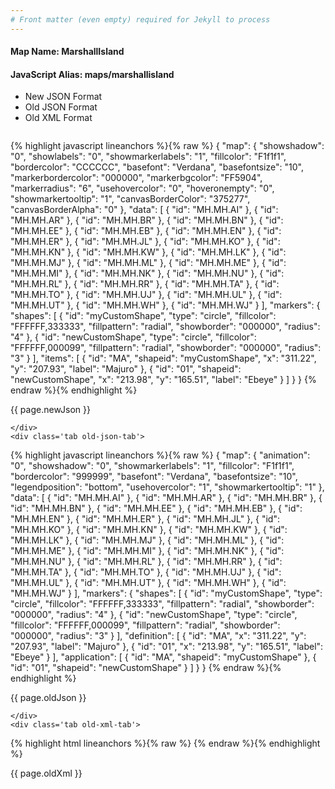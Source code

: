 ```yaml
---
# Front matter (even empty) required for Jekyll to process
---
```


#### Map Name: MarshallIsland

#### JavaScript Alias: maps/marshallisland


<ul class='code-tabs'>
    <li class='active'>
        <a data-toggle='new-json'>New JSON Format</a>
    </li>
    <li>
        <a data-toggle='old-json'>Old JSON Format</a>
    </li>
    <li>
        <a data-toggle='old-xml'>Old XML Format</a>
    </li>
</ul>
<div class='tab-content'>
    <pre class='plain-code'></pre>
    <div class='tab new-json-tab active'>
{% highlight javascript lineanchors %}{% raw %}
{
    "map": {
        "showshadow": "0",
        "showlabels": "0",
        "showmarkerlabels": "1",
        "fillcolor": "F1f1f1",
        "bordercolor": "CCCCCC",
        "basefont": "Verdana",
        "basefontsize": "10",
        "markerbordercolor": "000000",
        "markerbgcolor": "FF5904",
        "markerradius": "6",
        "usehovercolor": "0",
        "hoveronempty": "0",
        "showmarkertooltip": "1",
        "canvasBorderColor": "375277",
        "canvasBorderAlpha": "0"
    },
    "data": [
        {
            "id": "MH.MH.AI"
        },
        {
            "id": "MH.MH.AR"
        },
        {
            "id": "MH.MH.BR"
        },
        {
            "id": "MH.MH.BN"
        },
        {
            "id": "MH.MH.EE"
        },
        {
            "id": "MH.MH.EB"
        },
        {
            "id": "MH.MH.EN"
        },
        {
            "id": "MH.MH.ER"
        },
        {
            "id": "MH.MH.JL"
        },
        {
            "id": "MH.MH.KO"
        },
        {
            "id": "MH.MH.KN"
        },
        {
            "id": "MH.MH.KW"
        },
        {
            "id": "MH.MH.LK"
        },
        {
            "id": "MH.MH.MJ"
        },
        {
            "id": "MH.MH.ML"
        },
        {
            "id": "MH.MH.ME"
        },
        {
            "id": "MH.MH.MI"
        },
        {
            "id": "MH.MH.NK"
        },
        {
            "id": "MH.MH.NU"
        },
        {
            "id": "MH.MH.RL"
        },
        {
            "id": "MH.MH.RR"
        },
        {
            "id": "MH.MH.TA"
        },
        {
            "id": "MH.MH.TO"
        },
        {
            "id": "MH.MH.UJ"
        },
        {
            "id": "MH.MH.UL"
        },
        {
            "id": "MH.MH.UT"
        },
        {
            "id": "MH.MH.WH"
        },
        {
            "id": "MH.MH.WJ"
        }
    ],
    "markers": {
        "shapes": [
            {
                "id": "myCustomShape",
                "type": "circle",
                "fillcolor": "FFFFFF,333333",
                "fillpattern": "radial",
                "showborder": "000000",
                "radius": "4"
            },
            {
                "id": "newCustomShape",
                "type": "circle",
                "fillcolor": "FFFFFF,000099",
                "fillpattern": "radial",
                "showborder": "000000",
                "radius": "3"
            }
        ],
        "items": [
            {
                "id": "MA",
                "shapeid": "myCustomShape",
                "x": "311.22",
                "y": "207.93",
                "label": "Majuro"
            },
            {
                "id": "01",
                "shapeid": "newCustomShape",
                "x": "213.98",
                "y": "165.51",
                "label": "Ebeye"
            }
        ]
    }
}
{% endraw %}{% endhighlight %}


<p class='text-success'>{{ page.newJson }}</p>

    </div>
    <div class='tab old-json-tab'>
{% highlight javascript lineanchors %}{% raw %}
{
    "map": {
        "animation": "0",
        "showshadow": "0",
        "showmarkerlabels": "1",
        "fillcolor": "F1f1f1",
        "bordercolor": "999999",
        "basefont": "Verdana",
        "basefontsize": "10",
        "legendposition": "bottom",
        "usehovercolor": "1",
        "showmarkertooltip": "1"
    },
    "data": [
        {
            "id": "MH.MH.AI"
        },
        {
            "id": "MH.MH.AR"
        },
        {
            "id": "MH.MH.BR"
        },
        {
            "id": "MH.MH.BN"
        },
        {
            "id": "MH.MH.EE"
        },
        {
            "id": "MH.MH.EB"
        },
        {
            "id": "MH.MH.EN"
        },
        {
            "id": "MH.MH.ER"
        },
        {
            "id": "MH.MH.JL"
        },
        {
            "id": "MH.MH.KO"
        },
        {
            "id": "MH.MH.KN"
        },
        {
            "id": "MH.MH.KW"
        },
        {
            "id": "MH.MH.LK"
        },
        {
            "id": "MH.MH.MJ"
        },
        {
            "id": "MH.MH.ML"
        },
        {
            "id": "MH.MH.ME"
        },
        {
            "id": "MH.MH.MI"
        },
        {
            "id": "MH.MH.NK"
        },
        {
            "id": "MH.MH.NU"
        },
        {
            "id": "MH.MH.RL"
        },
        {
            "id": "MH.MH.RR"
        },
        {
            "id": "MH.MH.TA"
        },
        {
            "id": "MH.MH.TO"
        },
        {
            "id": "MH.MH.UJ"
        },
        {
            "id": "MH.MH.UL"
        },
        {
            "id": "MH.MH.UT"
        },
        {
            "id": "MH.MH.WH"
        },
        {
            "id": "MH.MH.WJ"
        }
    ],
    "markers": {
        "shapes": [
            {
                "id": "myCustomShape",
                "type": "circle",
                "fillcolor": "FFFFFF,333333",
                "fillpattern": "radial",
                "showborder": "000000",
                "radius": "4"
            },
            {
                "id": "newCustomShape",
                "type": "circle",
                "fillcolor": "FFFFFF,000099",
                "fillpattern": "radial",
                "showborder": "000000",
                "radius": "3"
            }
        ],
        "definition": [
            {
                "id": "MA",
                "x": "311.22",
                "y": "207.93",
                "label": "Majuro"
            },
            {
                "id": "01",
                "x": "213.98",
                "y": "165.51",
                "label": "Ebeye"
            }
        ],
        "application": [
            {
                "id": "MA",
                "shapeid": "myCustomShape"
            },
            {
                "id": "01",
                "shapeid": "newCustomShape"
            }
        ]
    }
}
{% endraw %}{% endhighlight %}


<p class='text-success'>{{ page.oldJson }}</p>

    </div>
    <div class='tab old-xml-tab'>
{% highlight html lineanchors %}{% raw %}
<map animation='0' showShadow='0' showMarkerLabels='1' fillColor='F1f1f1' borderColor='999999' baseFont='Verdana' baseFontSize='10' legendPosition='bottom' useHoverColor='1' showMarkerToolTip='1'  >
	<data>
		<entity id='MH.MH.AI'  />
		<entity id='MH.MH.AR'  />
		<entity id='MH.MH.BR'  />
		<entity id='MH.MH.BN'  />
		<entity id='MH.MH.EE'  />
		<entity id='MH.MH.EB'  />
		<entity id='MH.MH.EN'  />
		<entity id='MH.MH.ER'  />
		<entity id='MH.MH.JL'  />
		<entity id='MH.MH.KO'  />
		<entity id='MH.MH.KN'  />
		<entity id='MH.MH.KW'  />
		<entity id='MH.MH.LK'  />
		<entity id='MH.MH.MJ'  />
		<entity id='MH.MH.ML'  />
		<entity id='MH.MH.ME'  />
		<entity id='MH.MH.MI'  />
		<entity id='MH.MH.NK'  />
		<entity id='MH.MH.NU'  />
		<entity id='MH.MH.RL'  />
		<entity id='MH.MH.RR'  />
		<entity id='MH.MH.TA'  />
		<entity id='MH.MH.TO'  />
		<entity id='MH.MH.UJ'  />
		<entity id='MH.MH.UL'  />
		<entity id='MH.MH.UT'  />
		<entity id='MH.MH.WH'  />
		<entity id='MH.MH.WJ'  />
	</data>
	<markers>
	   <shapes>
	      <shape id='myCustomShape' type='circle' fillColor='FFFFFF,333333' fillPattern='radial' showBorder='000000' radius='4'/>
		  <shape id='newCustomShape' type='circle' fillColor='FFFFFF,000099' fillPattern='radial' showBorder='000000' radius='3'/>
		</shapes>
		<definition>
			<marker id='MA' x='311.22' y='207.93' label='Majuro'  />
			<marker id='01' x='213.98' y='165.51' label='Ebeye'  />
		</definition>
		<application>
			<marker id='MA' shapeId='myCustomShape'  />
			<marker id='01' shapeId='newCustomShape'  />
		</application>
	</markers>
</map>
{% endraw %}{% endhighlight %}

<p class='text-success'>{{ page.oldXml }}</p>

</div>
</div>
